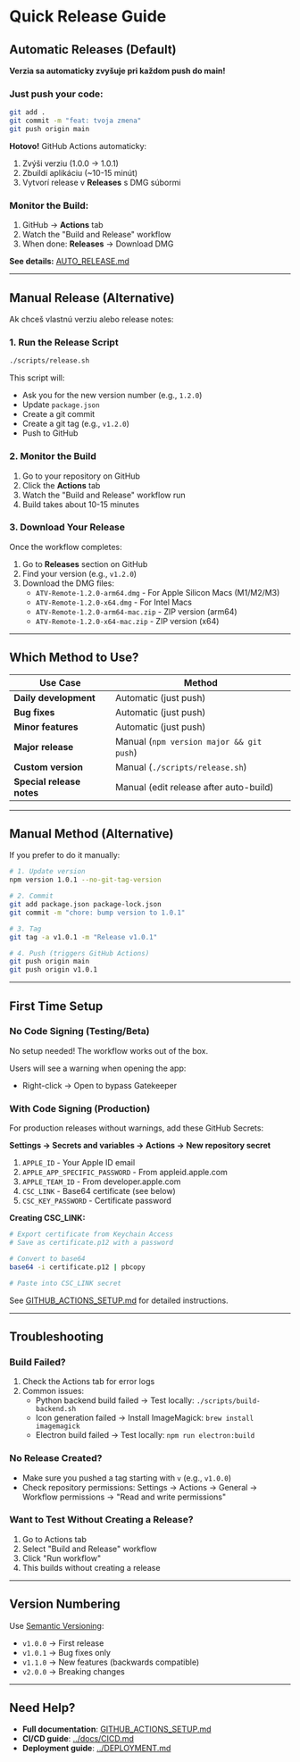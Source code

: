 # Quick Release Guide

## Automatic Releases (Default)

**Verzia sa automaticky zvyšuje pri každom push do main!**

### Just push your code:

```bash
git add .
git commit -m "feat: tvoja zmena"
git push origin main
```

**Hotovo!** GitHub Actions automaticky:
1. Zvýši verziu (1.0.0 → 1.0.1)
2. Zbuildí aplikáciu (~10-15 minút)
3. Vytvorí release v **Releases** s DMG súbormi

### Monitor the Build:

1. GitHub → **Actions** tab
2. Watch the "Build and Release" workflow
3. When done: **Releases** → Download DMG

**See details:** [AUTO_RELEASE.md](AUTO_RELEASE.md)

---

## Manual Release (Alternative)

Ak chceš vlastnú verziu alebo release notes:

### 1. Run the Release Script

```bash
./scripts/release.sh
```

This script will:
- Ask you for the new version number (e.g., `1.2.0`)
- Update `package.json`
- Create a git commit
- Create a git tag (e.g., `v1.2.0`)
- Push to GitHub

### 2. Monitor the Build

1. Go to your repository on GitHub
2. Click the **Actions** tab
3. Watch the "Build and Release" workflow run
4. Build takes about 10-15 minutes

### 3. Download Your Release

Once the workflow completes:

1. Go to **Releases** section on GitHub
2. Find your version (e.g., `v1.2.0`)
3. Download the DMG files:
   - `ATV-Remote-1.2.0-arm64.dmg` - For Apple Silicon Macs (M1/M2/M3)
   - `ATV-Remote-1.2.0-x64.dmg` - For Intel Macs
   - `ATV-Remote-1.2.0-arm64-mac.zip` - ZIP version (arm64)
   - `ATV-Remote-1.2.0-x64-mac.zip` - ZIP version (x64)

---

## Which Method to Use?

| Use Case | Method |
|----------|--------|
| **Daily development** | Automatic (just push) |
| **Bug fixes** | Automatic (just push) |
| **Minor features** | Automatic (just push) |
| **Major release** | Manual (`npm version major && git push`) |
| **Custom version** | Manual (`./scripts/release.sh`) |
| **Special release notes** | Manual (edit release after auto-build) |

---

## Manual Method (Alternative)

If you prefer to do it manually:

```bash
# 1. Update version
npm version 1.0.1 --no-git-tag-version

# 2. Commit
git add package.json package-lock.json
git commit -m "chore: bump version to 1.0.1"

# 3. Tag
git tag -a v1.0.1 -m "Release v1.0.1"

# 4. Push (triggers GitHub Actions)
git push origin main
git push origin v1.0.1
```

---

## First Time Setup

### No Code Signing (Testing/Beta)

No setup needed! The workflow works out of the box.

Users will see a warning when opening the app:
- Right-click → Open to bypass Gatekeeper

### With Code Signing (Production)

For production releases without warnings, add these GitHub Secrets:

**Settings → Secrets and variables → Actions → New repository secret**

1. `APPLE_ID` - Your Apple ID email
2. `APPLE_APP_SPECIFIC_PASSWORD` - From appleid.apple.com
3. `APPLE_TEAM_ID` - From developer.apple.com
4. `CSC_LINK` - Base64 certificate (see below)
5. `CSC_KEY_PASSWORD` - Certificate password

**Creating CSC_LINK:**

```bash
# Export certificate from Keychain Access
# Save as certificate.p12 with a password

# Convert to base64
base64 -i certificate.p12 | pbcopy

# Paste into CSC_LINK secret
```

See [GITHUB_ACTIONS_SETUP.md](GITHUB_ACTIONS_SETUP.md) for detailed instructions.

---

## Troubleshooting

### Build Failed?

1. Check the Actions tab for error logs
2. Common issues:
   - Python backend build failed → Test locally: `./scripts/build-backend.sh`
   - Icon generation failed → Install ImageMagick: `brew install imagemagick`
   - Electron build failed → Test locally: `npm run electron:build`

### No Release Created?

- Make sure you pushed a tag starting with `v` (e.g., `v1.0.0`)
- Check repository permissions: Settings → Actions → General → Workflow permissions → "Read and write permissions"

### Want to Test Without Creating a Release?

1. Go to Actions tab
2. Select "Build and Release" workflow
3. Click "Run workflow"
4. This builds without creating a release

---

## Version Numbering

Use [Semantic Versioning](https://semver.org/):

- `v1.0.0` → First release
- `v1.0.1` → Bug fixes only
- `v1.1.0` → New features (backwards compatible)
- `v2.0.0` → Breaking changes

---

## Need Help?

- **Full documentation**: [GITHUB_ACTIONS_SETUP.md](GITHUB_ACTIONS_SETUP.md)
- **CI/CD guide**: [../docs/CICD.md](../docs/CICD.md)
- **Deployment guide**: [../DEPLOYMENT.md](../DEPLOYMENT.md)
